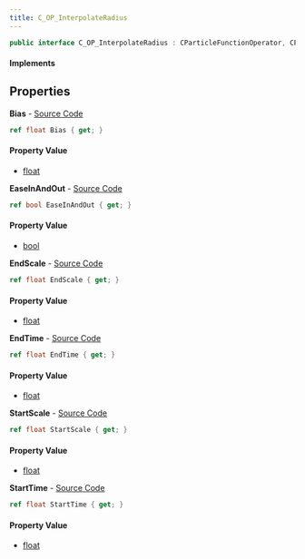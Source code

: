 ```yaml
---
title: C_OP_InterpolateRadius
---
```


```csharp
public interface C_OP_InterpolateRadius : CParticleFunctionOperator, CParticleFunction, ISchemaClass<CParticleFunction>, ISchemaClass<CParticleFunctionOperator>, ISchemaClass<C_OP_InterpolateRadius>, ISchemaField, ISchemaClass, INativeHandle
```

#### Implements

## Properties

**Bias** - [Source Code](https://github.com/swiftly-solution/swiftlys2/blob/master/managed/src/SwiftlyS2.Generated/Schemas/Interfaces/C_OP_InterpolateRadius.cs#L26)

```csharp
ref float Bias { get; }
```

#### Property Value

- [float](https://learn.microsoft.com/dotnet/api/system.single)

**EaseInAndOut** - [Source Code](https://github.com/swiftly-solution/swiftlys2/blob/master/managed/src/SwiftlyS2.Generated/Schemas/Interfaces/C_OP_InterpolateRadius.cs#L24)

```csharp
ref bool EaseInAndOut { get; }
```

#### Property Value

- [bool](https://learn.microsoft.com/dotnet/api/system.boolean)

**EndScale** - [Source Code](https://github.com/swiftly-solution/swiftlys2/blob/master/managed/src/SwiftlyS2.Generated/Schemas/Interfaces/C_OP_InterpolateRadius.cs#L22)

```csharp
ref float EndScale { get; }
```

#### Property Value

- [float](https://learn.microsoft.com/dotnet/api/system.single)

**EndTime** - [Source Code](https://github.com/swiftly-solution/swiftlys2/blob/master/managed/src/SwiftlyS2.Generated/Schemas/Interfaces/C_OP_InterpolateRadius.cs#L18)

```csharp
ref float EndTime { get; }
```

#### Property Value

- [float](https://learn.microsoft.com/dotnet/api/system.single)

**StartScale** - [Source Code](https://github.com/swiftly-solution/swiftlys2/blob/master/managed/src/SwiftlyS2.Generated/Schemas/Interfaces/C_OP_InterpolateRadius.cs#L20)

```csharp
ref float StartScale { get; }
```

#### Property Value

- [float](https://learn.microsoft.com/dotnet/api/system.single)

**StartTime** - [Source Code](https://github.com/swiftly-solution/swiftlys2/blob/master/managed/src/SwiftlyS2.Generated/Schemas/Interfaces/C_OP_InterpolateRadius.cs#L16)

```csharp
ref float StartTime { get; }
```

#### Property Value

- [float](https://learn.microsoft.com/dotnet/api/system.single)

